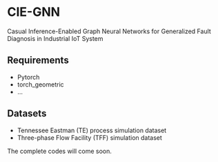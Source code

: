 # CIE-GNN
Casual Inference-Enabled Graph Neural Networks for Generalized Fault Diagnosis in Industrial IoT System
## Requirements 
- Pytorch
- torch_geometric
- ...
## Datasets
- Tennessee Eastman (TE) process simulation dataset
- Three-phase Flow Facility (TFF) simulation dataset 

The complete codes will come soon.
